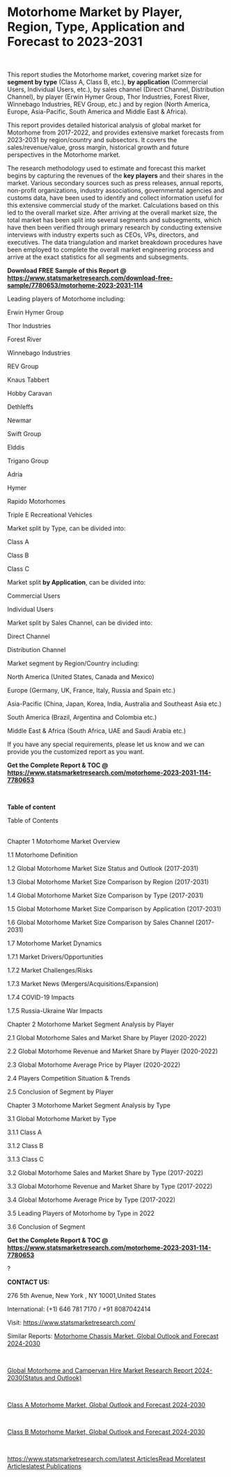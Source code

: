 <h1>Motorhome Market by Player, Region, Type, Application and Forecast to 2023-2031</h1><br/><p>This report studies the Motorhome market, covering market size for <strong>segment by type</strong> (Class A, Class B, etc.), <strong>by application</strong> (Commercial Users, Individual Users, etc.), by sales channel (Direct Channel, Distribution Channel), by player (Erwin Hymer Group, Thor Industries, Forest River, Winnebago Industries, REV Group, etc.) and by region (North America, Europe, Asia-Pacific, South America and Middle East & Africa).</p>
 
 
 
 <p>This report provides detailed historical analysis of global market for Motorhome from 2017-2022, and provides extensive market forecasts from 2023-2031 by region/country and subsectors. It covers the sales/revenue/value, gross margin, historical growth and future perspectives in the Motorhome market.</p>
 
 
 
 <p>The research methodology used to estimate and forecast this market begins by capturing the revenues of the <strong>key players</strong> and their shares in the market. Various secondary sources such as press releases, annual reports, non-profit organizations, industry associations, governmental agencies and customs data, have been used to identify and collect information useful for this extensive commercial study of the market. Calculations based on this led to the overall market size. After arriving at the overall market size, the total market has been split into several segments and subsegments, which have then been verified through primary research by conducting extensive interviews with industry experts such as CEOs, VPs, directors, and executives. The data triangulation and market breakdown procedures have been employed to complete the overall market engineering process and arrive at the exact statistics for all segments and subsegments.</p>
 
 
 
 <p><strong>Download FREE Sample of this Report @ <a href="https://www.statsmarketresearch.com/download-free-sample/7780653/motorhome-2023-2031-114">https://www.statsmarketresearch.com/download-free-sample/7780653/motorhome-2023-2031-114</a></strong></p>
 
 
 
 <p>Leading players of Motorhome including:</p>
 
 
 
 <p>Erwin Hymer Group</p>
 
 
 
 <p>Thor Industries</p>
 
 
 
 <p>Forest River</p>
 
 
 
 <p>Winnebago Industries</p>
 
 
 
 <p>REV Group</p>
 
 
 
 <p>Knaus Tabbert</p>
 
 
 
 <p>Hobby Caravan</p>
 
 
 
 <p>Dethleffs</p>
 
 
 
 <p>Newmar</p>
 
 
 
 <p>Swift Group</p>
 
 
 
 <p>Elddis</p>
 
 
 
 <p>Trigano Group</p>
 
 
 
 <p>Adria</p>
 
 
 
 <p>Hymer</p>
 
 
 
 <p>Rapido Motorhomes</p>
 
 
 
 <p>Triple E Recreational Vehicles</p>
 
 
 
 <p>Market split by Type, can be divided into:</p>
 
 
 
 <p>Class A</p>
 
 
 
 <p>Class B</p>
 
 
 
 <p>Class C</p>
 
 
 
 <p>Market split <strong>by Application</strong>, can be divided into:</p>
 
 
 
 <p>Commercial Users</p>
 
 
 
 <p>Individual Users</p>
 
 
 
 <p>Market split by Sales Channel, can be divided into:</p>
 
 
 
 <p>Direct Channel</p>
 
 
 
 <p>Distribution Channel</p>
 
 
 
 <p>Market segment by Region/Country including:</p>
 
 
 
 <p>North America (United States, Canada and Mexico)</p>
 
 
 
 <p>Europe (Germany, UK, France, Italy, Russia and Spain etc.)</p>
 
 
 
 <p>Asia-Pacific (China, Japan, Korea, India, Australia and Southeast Asia etc.)</p>
 
 
 
 <p>South America (Brazil, Argentina and Colombia etc.)</p>
 
 
 
 <p>Middle East & Africa (South Africa, UAE and Saudi Arabia etc.)</p>
 
 
 
 <p>If you have any special requirements, please let us know and we can provide you the customized report as you want.</p>
 
 
 
 <div><b>Get the Complete Report & TOC @ <a href="https://www.statsmarketresearch.com/motorhome-2023-2031-114-7780653">https://www.statsmarketresearch.com/motorhome-2023-2031-114-7780653</a></b></div>
 
 
 
 <p><br />
 
 <b>Table of content</b></p>
 
 
 
 <p>Table of Contents<br />
 
 <br />
 
 Chapter 1 Motorhome Market Overview<br />
 
 1.1 Motorhome Definition<br />
 
 1.2 Global Motorhome Market Size Status and Outlook (2017-2031)<br />
 
 1.3 Global Motorhome Market Size Comparison by Region (2017-2031)<br />
 
 1.4 Global Motorhome Market Size Comparison by Type (2017-2031)<br />
 
 1.5 Global Motorhome Market Size Comparison by Application (2017-2031)<br />
 
 1.6 Global Motorhome Market Size Comparison by Sales Channel (2017-2031)<br />
 
 1.7 Motorhome Market Dynamics<br />
 
 1.7.1 Market Drivers/Opportunities<br />
 
 1.7.2 Market Challenges/Risks<br />
 
 1.7.3 Market News (Mergers/Acquisitions/Expansion)<br />
 
 1.7.4 COVID-19 Impacts<br />
 
 1.7.5 Russia-Ukraine War Impacts<br />
 
 Chapter 2 Motorhome Market Segment Analysis by Player<br />
 
 2.1 Global Motorhome Sales and Market Share by Player (2020-2022)<br />
 
 2.2 Global Motorhome Revenue and Market Share by Player (2020-2022)<br />
 
 2.3 Global Motorhome Average Price by Player (2020-2022)<br />
 
 2.4 Players Competition Situation & Trends<br />
 
 2.5 Conclusion of Segment by Player<br />
 
 Chapter 3 Motorhome Market Segment Analysis by Type<br />
 
 3.1 Global Motorhome Market by Type<br />
 
 3.1.1 Class A<br />
 
 3.1.2 Class B<br />
 
 3.1.3 Class C<br />
 
 3.2 Global Motorhome Sales and Market Share by Type (2017-2022)<br />
 
 3.3 Global Motorhome Revenue and Market Share by Type (2017-2022)<br />
 
 3.4 Global Motorhome Average Price by Type (2017-2022)<br />
 
 3.5 Leading Players of Motorhome by Type in 2022<br />
 
 3.6 Conclusion of Segment</p>
 
 
 
 <div><b>Get the Complete Report & TOC @ <a href="https://www.statsmarketresearch.com/motorhome-2023-2031-114-7780653">https://www.statsmarketresearch.com/motorhome-2023-2031-114-7780653</a></b></div>
 
 
 
 <p>? </p>
 
 
 
 <p><b>CONTACT US:</b><br />
 
 276 5th Avenue, New York , NY 10001,United States<br />
 
 International: (+1) 646 781 7170 / +91 8087042414<br />
 
 Visit: <a href="https://www.statsmarketresearch.com/">https://www.statsmarketresearch.com/</a><br />
 
 Similar Reports: <a href="https://www.statsmarketresearch.com/motorhome-2023-2031-114-7780653">Motorhome Chassis Market, Global Outlook and Forecast 2024-2030</a><br />
 
 <br />
 
 <a href="https://www.statsmarketresearch.com/motorhome-2023-2031-114-7780653">Global Motorhome and Campervan Hire Market Research Report 2024-2030(Status and Outlook)</a><br />
 
 <br />
 
 <a href="https://www.statsmarketresearch.com/motorhome-2023-2031-114-7780653">Class A Motorhome Market, Global Outlook and Forecast 2024-2030</a><br />
 
 <br />
 
 <a href="https://www.statsmarketresearch.com/motorhome-2023-2031-114-7780653">Class B Motorhome Market, Global Outlook and Forecast 2024-2030</a><br />
 
 <br />
 
 <a href="https://gyeongbokgung.com">https://www.statsmarketresearch.com/</a><a href="https://hallyeomaritime.com">latest Articles</a><a href="https://jingwansa.com">Read More</a><a href="https://nguoiviet.jp/">latest Articles</a><a href="https://www.intelmarketresearch.com/">latest Publications</a></p>